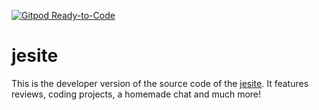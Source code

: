[![Gitpod Ready-to-Code](https://img.shields.io/badge/Gitpod-Ready--to--Code-blue?logo=gitpod)](https://gitpod.io/#https://github.com/TheBdouilleur2/jesite) 

# jesite
This is the developer version of the source code of the [jesite](https://je.yo.fr).
It features reviews, coding projects, a homemade chat and much more!
